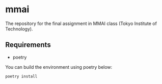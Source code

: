 # mmai

The repository for the final assignment in MMAI class (Tokyo Institute of Technology).

## Requirements

* poetry

You can build the environment using poetry below:

```bash
poetry install
```
